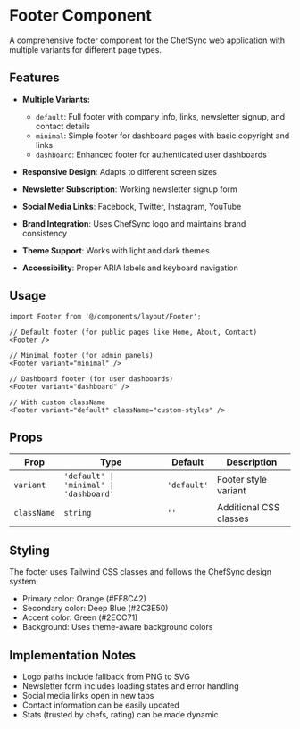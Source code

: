 # Footer Component

A comprehensive footer component for the ChefSync web application with multiple variants for different page types.

## Features

- **Multiple Variants:**

  - `default`: Full footer with company info, links, newsletter signup, and contact details
  - `minimal`: Simple footer for dashboard pages with basic copyright and links
  - `dashboard`: Enhanced footer for authenticated user dashboards

- **Responsive Design**: Adapts to different screen sizes
- **Newsletter Subscription**: Working newsletter signup form
- **Social Media Links**: Facebook, Twitter, Instagram, YouTube
- **Brand Integration**: Uses ChefSync logo and maintains brand consistency
- **Theme Support**: Works with light and dark themes
- **Accessibility**: Proper ARIA labels and keyboard navigation

## Usage

```tsx
import Footer from '@/components/layout/Footer';

// Default footer (for public pages like Home, About, Contact)
<Footer />

// Minimal footer (for admin panels)
<Footer variant="minimal" />

// Dashboard footer (for user dashboards)
<Footer variant="dashboard" />

// With custom className
<Footer variant="default" className="custom-styles" />
```

## Props

| Prop        | Type                                    | Default     | Description            |
| ----------- | --------------------------------------- | ----------- | ---------------------- |
| `variant`   | `'default' \| 'minimal' \| 'dashboard'` | `'default'` | Footer style variant   |
| `className` | `string`                                | `''`        | Additional CSS classes |

## Styling

The footer uses Tailwind CSS classes and follows the ChefSync design system:

- Primary color: Orange (#FF8C42)
- Secondary color: Deep Blue (#2C3E50)
- Accent color: Green (#2ECC71)
- Background: Uses theme-aware background colors

## Implementation Notes

- Logo paths include fallback from PNG to SVG
- Newsletter form includes loading states and error handling
- Social media links open in new tabs
- Contact information can be easily updated
- Stats (trusted by chefs, rating) can be made dynamic
